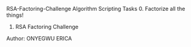 RSA-Factoring-Challenge
Algorithm Scripting
Tasks
0. Factorize all the things!

1. RSA Factoring Challenge

Author:
ONYEGWU ERICA
